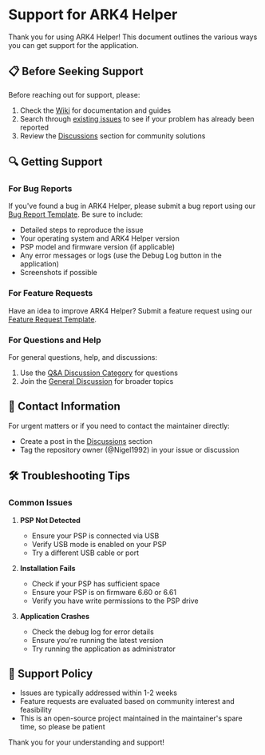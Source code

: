 # Support for ARK4 Helper

Thank you for using ARK4 Helper! This document outlines the various ways you can get support for the application.

## 📋 Before Seeking Support

Before reaching out for support, please:

1. Check the [Wiki](https://github.com/Nigel1992/ARK4-Helper/wiki) for documentation and guides
2. Search through [existing issues](https://github.com/Nigel1992/ARK4-Helper/issues) to see if your problem has already been reported
3. Review the [Discussions](https://github.com/Nigel1992/ARK4-Helper/discussions) section for community solutions

## 🔍 Getting Support

### For Bug Reports

If you've found a bug in ARK4 Helper, please submit a bug report using our [Bug Report Template](https://github.com/Nigel1992/ARK4-Helper/issues/new?template=bug_report.yml). Be sure to include:

- Detailed steps to reproduce the issue
- Your operating system and ARK4 Helper version
- PSP model and firmware version (if applicable)
- Any error messages or logs (use the Debug Log button in the application)
- Screenshots if possible

### For Feature Requests

Have an idea to improve ARK4 Helper? Submit a feature request using our [Feature Request Template](https://github.com/Nigel1992/ARK4-Helper/issues/new?template=feature_request.yml).

### For Questions and Help

For general questions, help, and discussions:

1. Use the [Q&A Discussion Category](https://github.com/Nigel1992/ARK4-Helper/discussions/categories/q-a) for questions
2. Join the [General Discussion](https://github.com/Nigel1992/ARK4-Helper/discussions/categories/general) for broader topics

## 📱 Contact Information

For urgent matters or if you need to contact the maintainer directly:

- Create a post in the [Discussions](https://github.com/Nigel1992/ARK4-Helper/discussions) section
- Tag the repository owner (@Nigel1992) in your issue or discussion

## 🛠️ Troubleshooting Tips

### Common Issues

1. **PSP Not Detected**
   - Ensure your PSP is connected via USB
   - Verify USB mode is enabled on your PSP
   - Try a different USB cable or port

2. **Installation Fails**
   - Check if your PSP has sufficient space
   - Ensure your PSP is on firmware 6.60 or 6.61
   - Verify you have write permissions to the PSP drive

3. **Application Crashes**
   - Check the debug log for error details
   - Ensure you're running the latest version
   - Try running the application as administrator

## 📝 Support Policy

- Issues are typically addressed within 1-2 weeks
- Feature requests are evaluated based on community interest and feasibility
- This is an open-source project maintained in the maintainer's spare time, so please be patient

Thank you for your understanding and support! 